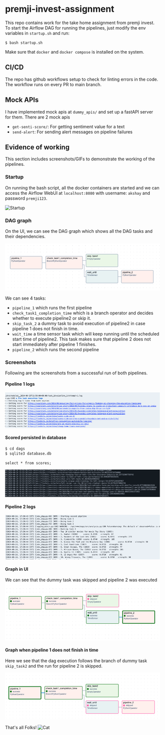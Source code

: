 # premji-invest-assignment

This repo contains work for the take home assignment from premji invest. To start the Airflow DAG for running the pipelines, just modify the env variables in `startup.sh` and run:

```
$ bash startup.sh
```

Make sure that `docker` and `docker compose` is installed on the system.
## CI/CD

The repo has github workflows setup to check for linting errors in the code. The workflow runs on every PR to main branch.

## Mock APIs

I have implemented mock apis at `dummy_apis/` and set up a fastAPI server for them. There are 2 mock apis

* `get-senti-score/`: For getting sentiment value for a text
* `send-alert`: For sending alert messages on pipeline failures

## Evidence of working

This section includes screenshots/GIFs to demonstrate the working of the pipelines.

### Startup

On running the bash script, all the docker containers are started and we can access the Airflow WebUI at `localhost:8080` with username: `akshay` and password `premji123`.

![Startup](media/startup.gif)

### DAG graph

On the UI, we can see the DAG graph which shows all the DAG tasks and their dependencies.

![alt text](media/dag_graph.png)

We can see 4 tasks:

* `pipeline_1` which runs the first pipeline
* `check_task1_completion_time` which is a branch operator and decides whether to execute pipeline2 or skip it.
* `skip_task_2` a dummy task to avoid execution of pipeline2 in case pipeline 1 does not finish in time.
* `wait_time` a time sensor task which will keep running until the scheduled start time of pipeline2. This task makes sure that pipeline 2 does not start immediately after pipeline 1 finishes.
* `pipeline_2` which runs the second pipeline

### Screenshots

Following are the screenshots from a successful run of both pipelines.

#### Pipeline 1 logs

![alt text](media/p1_logs.png)

#### Scored persisted in database

```
$ cd dags
$ sqlite3 database.db
```

`select * from scores;`

![alt text](media/db_scores.png)

#### Pipeline 2 logs

![alt text](media/p2_logs.png)

#### Graph in UI

We can see that the dummy task was skipped and pipeline 2 was executed
![alt text](media/pass_graph.png)

#### Graph when pipeline 1 does not finish in time

Here we see that the dag execution follows the branch of dummy task `skip_task2` and the run for pipeline 2 is skipped.

![alt text](media/p2_skip.png)

That's all Folks!
![Cat](https://media.giphy.com/media/vFKqnCdLPNOKc/giphy.gif)